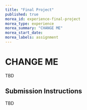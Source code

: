 ```yaml
---
title: "Final Project"
published: true
morea_id: experience-final-project
morea_type: experience
morea_summary: "CHANGE ME"
morea_start_date: 
morea_labels: assignment
---
```


# CHANGE ME

TBD

## Submission Instructions

TBD
